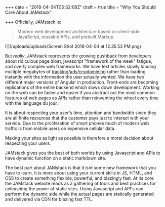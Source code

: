 +++
date = "2018-04-04T05:32:09Z"
draft = true
title = "Why You Should Care About JAMstack"

+++
Officially, JAMstack is:

> Modern web development architecture based on client-side JavaScript, reusable APIs, and prebuilt Markup.

![](/uploads/uploads/Screen Shot 2018-04-04 at 12.35.53 PM.png)

But _really_, JAMstack represents the growing pushback from developers about ridiculous page bloat, javascript "framework of the week" fatigue, and overly complex web frameworks. We have text articles slowly loading multiple megabytes of [tracking](https://fieldguide.gizmodo.com/all-the-ways-facebook-tracks-you-that-you-might-not-kno-1795604150)/[ads](https://digiday.com/media/is-this-the-worst-page-on-the-internet/)/[cryptomining](https://arstechnica.com/information-technology/2017/11/sneakier-more-persistent-drive-by-cryptomining-comes-to-a-browser-near-you/) rather than loading instantly with the information the user actually wanted. We have two different major versions of Angular in production. Front-ends are becoming replications of the entire backend which slows down development. Working on the web can be faster and easier if you abstract out the most common features of web pages as APIs rather than reinventing the wheel every time with the language du jour.

It is about respecting your user's time, attention and bandwidth since they are all finite resources that the customer pays just to interact with your service. Due to the proliferation of smart phones much of modern web traffic is from mobile users on expensive cellular data.

Making your sites as light as possible is therefore a moral decision about respecting your users.

JAMstack gives you the best of both worlds by using Javascript and APIs to have dynamic function on a static markdown site.

The best part about JAMstack is that it isnt some new framework that you have to learn. It is more about using your current skills in JS, HTML, and CSS to create something flexible, powerful, and blazingly fast. At its core the JAMstack website reads as a gathering of tools and best practices for unleashing the power of static sites. Using Javascript and API's can perform the dynamic side while the actual pages are statically generated and delivered via CDN for blazing fast TTL. 